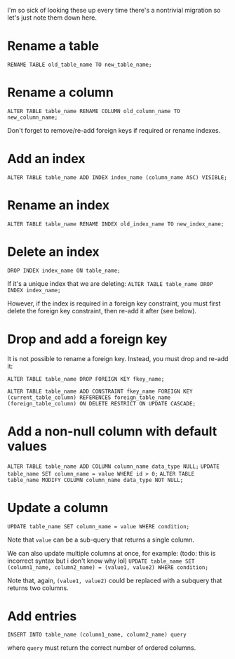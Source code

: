 I'm so sick of looking these up every time there's a nontrivial migration so let's just note them down here.

# Rename a table
`RENAME TABLE old_table_name TO new_table_name;`

# Rename a column
`ALTER TABLE table_name RENAME COLUMN old_column_name TO new_column_name;`

Don't forget to remove/re-add foreign keys if required or rename indexes.

# Add an index
`ALTER TABLE table_name ADD INDEX index_name (column_name ASC) VISIBLE;`

# Rename an index
`ALTER TABLE table_name RENAME INDEX old_index_name TO new_index_name;`

# Delete an index
`DROP INDEX index_name ON table_name;`

If it's a unique index that we are deleting:
`ALTER TABLE table_name DROP INDEX index_name;`

However, if the index is required in a foreign key constraint, you must first delete the foreign key constraint, then re-add it after (see below).

# Drop and add a foreign key
It is not possible to rename a foreign key. Instead, you must drop and re-add it:

`ALTER TABLE table_name DROP FOREIGN KEY fkey_name;`

`ALTER TABLE table_name ADD CONSTRAINT fkey_name FOREIGN KEY (current_table_column) REFERENCES foreign_table_name (foreign_table_column) ON DELETE RESTRICT ON UPDATE CASCADE;`

# Add a non-null column with default values
`ALTER TABLE table_name ADD COLUMN column_name data_type NULL;`
`UPDATE table_name SET column_name = value WHERE id > 0;`
`ALTER TABLE table_name MODIFY COLUMN column_name data_type NOT NULL;`

# Update a column
`UPDATE table_name SET column_name = value WHERE condition;`

Note that `value` can be a sub-query that returns a single column.

We can also update multiple columns at once, for example:
(todo: this is incorrect syntax but i don't know why lol)
`UPDATE table_name SET (column1_name, column2_name) = (value1, value2) WHERE condition;`

Note that, again, `(value1, value2)` could be replaced with a subquery that returns two columns.

# Add entries
`INSERT INTO table_name (column1_name, column2_name) query`

where `query` must return the correct number of ordered columns.
